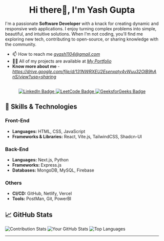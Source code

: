 
<h1 align="center">Hi there👋, I'm Yash Gupta</h1>

I'm a passionate **Software Developer** with a knack for creating dynamic and responsive web applications. I enjoy turning complex problems into simple, beautiful, and intuitive solutions. When I'm not coding, you'll find me exploring new tech, contributing to open-source, or sharing knowledge with the community.

 - 📫 How to reach me *gyash1104@gmail.com*
 - 👨‍💻 All of my projects are available at *[My Portfolio](https://portfolio-gamma-seven-42.vercel.app/)*
 -  **Know more about me** -  *https://drive.google.com/file/d/131NWRXEU2Esenxaty4vWuu32OlB9hAnS/view?usp=sharing*

<br>
    
 <div id="badges" align="center">
  <a href="https://www.linkedin.com/in/yash-gupta-1a137b223"">
    <img src="https://img.shields.io/badge/LinkedIn-blue?style=for-the-badge&logo=linkedin&logoColor=white" alt="LinkedIn Badge"/>
  </a>
  
  <a href="https://leetcode.com/u/yash_leetcode04//">
    <img src="https://img.shields.io/badge/LeetCode-orange?style=for-the-badge&logo=leetcode&logoColor=white" alt="LeetCode Badge"/>
</a>

 <a href="https://www.geeksforgeeks.org/user/yashcode40/">
    <img src="https://img.shields.io/badge/GeeksforGeeks-9B59B6?style=for-the-badge&logo=GeeksforGeeks&logoColor=white"  alt="GeeksforGeeks Badge"/>
</a>


</div>

## 🚀 Skills & Technologies

### Front-End
- **Languages:** HTML, CSS, JavaScript
- **Frameworks & Libraries:** React, Vite.js, TailwindCSS, Shadcn-UI 

### Back-End
- **Languages:** Next.js, Python  
- **Frameworks:** Express.js
- **Databases:** MongoDB, MySQL, Firebase

### Others 
- **CI/CD:** GitHub, Netlify, Vercel 
- **Tools:** PostMan, Git, PowerBI 

## 📈 GitHub Stats
![Contribution Stats](https://github-readme-streak-stats.herokuapp.com/?user=yash-1104github&theme=radical)
![Your GitHub Stats](https://github-readme-stats.vercel.app/api?username=yash-1104github&show_icons=true&theme=radical) 
![Top Languages](https://github-readme-stats.vercel.app/api/top-langs/?username=yash-1104github&layout=compact&theme=radical)


---
